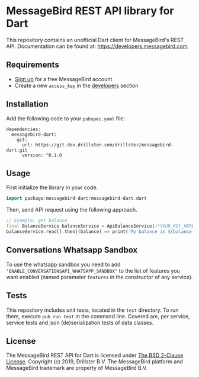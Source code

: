 # MessageBird REST API library for Dart
This repository contains an unofficial Dart client for MessageBird's REST API. Documentation can be found at: https://developers.messagebird.com.

## Requirements
- [Sign up](https://www.messagebird.com/en/signup) for a free MessageBird account
- Create a new `access_key` in the [developers](https://www.messagebird.com/app/en/settings/developers/access) section

## Installation
Add the following code to your `pubspec.yaml` file:

```
dependencies:
  messagebird-dart:
    git:
      url: https://git.dev.drillster.com/drillster/messagebird-dart.git
      version: ^0.1.0
```

## Usage
First initialize the library in your code.
```dart
import package:messagebird-dart/messagebird-dart.dart
```

Then, send API request using the following approach.
```dart
// Example: get balance
final BalanceService balanceService = ApiBalanceService(/*YOUR_KEY_HERE*/);
balanceService.read().then((balance) => print('My balance is ${balance.amount}'));
```

## Conversations Whatsapp Sandbox
To use the whatsapp sandbox you need to add `"ENABLE_CONVERSATIONSAPI_WHATSAPP_SANDBOX"` to the list of features you want enabled (named parameter `features` in the constructor of any service).

## Tests
This repository includes unit tests, located in the `test` directory. To run them, execute `pub run test` in the command line. Covered are, per service, service tests and json (de)serialization tests of data classes.

## License
The MessageBird REST API for Dart is licensed under [The BSD 2-Clause License](http://opensource.org/licenses/BSD-2-Clause). Copyright (c) 2019, Drillster B.V. 
The MessageBird platform and MessageBird trademark are property of MessageBird B.V.